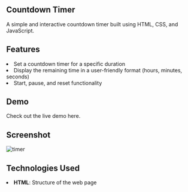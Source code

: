 <h2>Countdown Timer</h2>
<p>A simple and interactive countdown timer built using HTML, CSS, and JavaScript.</p>
<h2>Features</h2>
<li>Set a countdown timer for a specific duration</li>
<li>Display the remaining time in a user-friendly format (hours, minutes, seconds)</li>
<li>Start, pause, and reset functionality</li>
<h2>Demo</h2>
<p>Check out the live demo here.</p>
<h2>Screenshot</h2>


![timer](https://github.com/agupta890/Countdown-Timer/assets/151984414/f8b072b5-0aec-4654-89de-18c15d6ee300)

<h2>Technologies Used</h2>
<li><b>HTML</b>: Structure of the web page</li>
